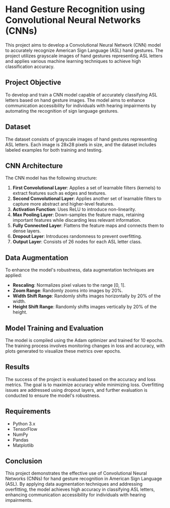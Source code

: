 # Hand Gesture Recognition using Convolutional Neural Networks (CNNs)

This project aims to develop a Convolutional Neural Network (CNN) model to accurately recognize American Sign Language (ASL) hand gestures. The project utilizes grayscale images of hand gestures representing ASL letters and applies various machine learning techniques to achieve high classification accuracy.

## Project Objective

To develop and train a CNN model capable of accurately classifying ASL letters based on hand gesture images. The model aims to enhance communication accessibility for individuals with hearing impairments by automating the recognition of sign language gestures.

## Dataset

The dataset consists of grayscale images of hand gestures representing ASL letters. Each image is 28x28 pixels in size, and the dataset includes labeled examples for both training and testing.

## CNN Architecture

The CNN model has the following structure:
1. **First Convolutional Layer**: Applies a set of learnable filters (kernels) to extract features such as edges and textures.
2. **Second Convolutional Layer**: Applies another set of learnable filters to capture more abstract and higher-level features.
3. **Activation Function**: Uses ReLU to introduce non-linearity.
4. **Max Pooling Layer**: Down-samples the feature maps, retaining important features while discarding less relevant information.
5. **Fully Connected Layer**: Flattens the feature maps and connects them to dense layers.
6. **Dropout Layer**: Introduces randomness to prevent overfitting.
7. **Output Layer**: Consists of 26 nodes for each ASL letter class.

## Data Augmentation

To enhance the model's robustness, data augmentation techniques are applied:
- **Rescaling**: Normalizes pixel values to the range [0, 1].
- **Zoom Range**: Randomly zooms into images by 20%.
- **Width Shift Range**: Randomly shifts images horizontally by 20% of the width.
- **Height Shift Range**: Randomly shifts images vertically by 20% of the height.

## Model Training and Evaluation

The model is compiled using the Adam optimizer and trained for 10 epochs. The training process involves monitoring changes in loss and accuracy, with plots generated to visualize these metrics over epochs.

## Results

The success of the project is evaluated based on the accuracy and loss metrics. The goal is to maximize accuracy while minimizing loss. Overfitting issues are addressed using dropout layers, and further evaluation is conducted to ensure the model's robustness.

## Requirements

- Python 3.x
- TensorFlow
- NumPy
- Pandas
- Matplotlib

## Conclusion
This project demonstrates the effective use of Convolutional Neural Networks (CNNs) for hand gesture recognition in American Sign Language (ASL). By applying data augmentation techniques and addressing overfitting, the model achieves high accuracy in classifying ASL letters, enhancing communication accessibility for individuals with hearing impairments.
